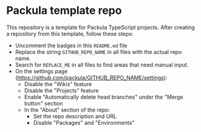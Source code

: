 <!-- REPLACE_ME -->
# Packula template repo

<!-- Uncomment this section

[![Current version][badge-version-image]][badge-version-link]
[![Bundle size][badge-bundle-image]][badge-bundle-link]
[![Build status][badge-build-image]][badge-build-link]
[![Test coverage][badge-coverage-image]][badge-coverage-link]

[badge-build-image]: https://img.shields.io/github/workflow/status/packula/GITHUB_REPO_NAME/CI?style=for-the-badge
[badge-build-link]: https://github.com/packula/GITHUB_REPO_NAME/actions/workflows/ci.yml
[badge-bundle-image]: https://img.shields.io/bundlephobia/minzip/@packula/GITHUB_REPO_NAME?style=for-the-badge
[badge-bundle-link]: https://bundlephobia.com/result?p=@packula/GITHUB_REPO_NAME
[badge-coverage-image]: https://img.shields.io/codecov/c/gh/packula/GITHUB_REPO_NAME?style=for-the-badge
[badge-coverage-link]: https://codecov.io/gh/packula/GITHUB_REPO_NAME
[badge-version-image]: https://img.shields.io/npm/v/@packula/GITHUB_REPO_NAME?label=%40packula%2FGITHUB_REPO_NAME&logo=npm&style=for-the-badge
[badge-version-link]: https://npmjs.com/package/@packula/GITHUB_REPO_NAME

-->

This repository is a template for Packula TypeScript projects. After creating a
repository from this template, follow these steps:

- Uncomment the badges in this `README.md` file
- Replace the string `GITHUB_REPO_NAME` in all files with the actual repo name.
- Search for `REPLACE_ME` in all files to find areas that need manual input.
- On the settings page (https://github.com/packula/GITHUB_REPO_NAME/settings):
  - Disable the "Wikis" feature
  - Disable the "Projects" feature
  - Enable "Automatically delete head branches" under the "Merge button" section
  - In the "About" section of the repo:
    - Set the repo description and URL
    - Disable "Packages" and "Environments"
